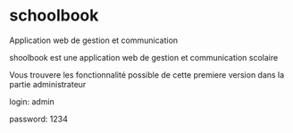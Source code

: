 # schoolbook
Application web de gestion et communication

shoolbook est une application web de gestion et communication scolaire

Vous trouvere les fonctionnalité possible de cette premiere version dans la partie administrateur

login: admin

password: 1234
